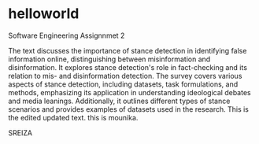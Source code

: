 # helloworld
Software Engineering Assignnmet 2

The text discusses the importance of stance detection in identifying false information online, distinguishing between misinformation and disinformation. It explores stance detection's role in fact-checking and its relation to mis- and disinformation detection. The survey covers various aspects of stance detection, including datasets, task formulations, and methods, emphasizing its application in understanding ideological debates and media leanings. Additionally, it outlines different types of stance scenarios and provides examples of datasets used in the research. 
This is the edited updated text. this is mounika.


SREIZA
